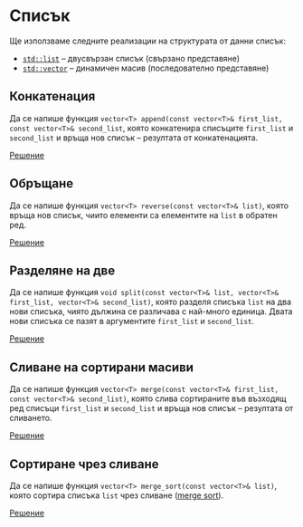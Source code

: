 Списък
======

Ще използваме следните реализации на структурата от данни списък:
* [`std::list`](http://www.cplusplus.com/reference/list/list) –
двусвързан списък (свързано представяне)
* [`std::vector`](http://www.cplusplus.com/reference/vector/vector) –
динамичен масив (последователно представяне)

Конкатенация
------------
Да се напише функция
`vector<T> append(const vector<T>& first_list, const vector<T>& second_list`,
която конкатенира списъците `first_list` и `second_list` и връща нов списък –
резултата от конкатенацията.

[Решение](append.cpp)

Обръщане
--------
Да се напише функция `vector<T> reverse(const vector<T>& list)`, която
връща нов списък, чиито елементи са елементите на `list` в обратен ред.

[Решение](reverse.cpp)

Разделяне на две
----------------
Да се напише функция
`void split(const vector<T>& list, vector<T>& first_list, vector<T>& second_list)`,
която разделя списъка `list` на два нови списъка,
чиято дължина се различава с най-много единица. Двата нови списъка се пазят
в аргументите `first_list` и `second_list`.

[Решение](split.cpp)

Сливане на сортирани масиви
---------------------------
Да се напише функция
`vector<T> merge(const vector<T>& first_list, const vector<T>& second_list)`,
която слива сортираните във възходящ ред списъци `first_list` и `second_list`
и връща нов списък – резултата от сливането.

[Решение](merge.cpp)

Сортиране чрез сливане
----------------------
Да се напише функция `vector<T> merge_sort(const vector<T>& list)`, която
сортира списъка `list` чрез сливане
([merge sort](https://www.wikiwand.com/en/Merge_sort)).

[Решение](merge-sort.cpp)
